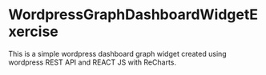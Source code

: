 # WordpressGraphDashboardWidgetExercise
This is a simple wordpress dashboard graph widget created using wordpress REST API and REACT JS with ReCharts.
